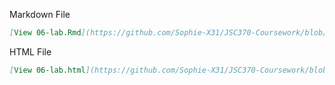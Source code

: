 Markdown File
```md
[View 06-lab.Rmd](https://github.com/Sophie-X31/JSC370-Coursework/blob/main/lab06/06-lab.Rmd) 
```

HTML File

```md
[View 06-lab.html](https://github.com/Sophie-X31/JSC370-Coursework/blob/main/lab06/06-lab.html)
```
